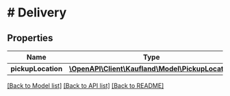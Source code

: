 # # Delivery

## Properties

Name | Type | Description | Notes
------------ | ------------- | ------------- | -------------
**pickupLocation** | [**\OpenAPI\Client\Kaufland\Model\PickupLocation**](PickupLocation.md) |  |

[[Back to Model list]](../../README.md#models) [[Back to API list]](../../README.md#endpoints) [[Back to README]](../../README.md)
